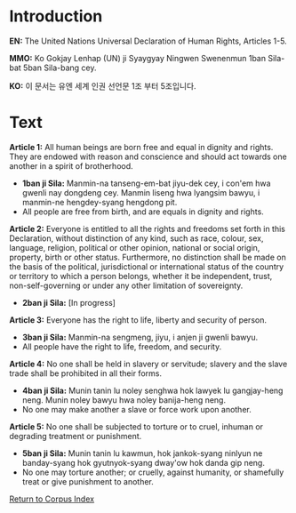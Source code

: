 # Introduction

**EN:** The United Nations Universal Declaration of Human Rights, Articles 1-5.

**MMO:** Ko Gokjay Lenhap (UN) ji Syaygyay Ningwen Swenenmun 1ban Sila-bat 5ban Sila-bang cey. 

**KO:** 이 문서는 유엔 세계 인권 선언문 1조 부터 5조입니다.

# Text

**Article 1:** All human beings are born free and equal in dignity and rights. 
They are endowed with reason and conscience and should act towards one another in a spirit of brotherhood.
* **1ban ji Sila:** Manmin-na tanseng-em-bat jiyu-dek cey, i con'em hwa gwenli nay dongdeng cey. 
Manmin liseng hwa lyangsim bawyu, i manmin-ne hengdey-syang hengdong pit.
* All people are free from birth, and are equals in dignity and rights. 

**Article 2:** Everyone is entitled to all the rights and freedoms set forth in this Declaration, 
without distinction of any kind, such as race, colour, sex, language, religion, 
political or other opinion, national or social origin, property, birth or other status. 
Furthermore, no distinction shall be made on the basis of the political, jurisdictional or international status of the country or territory to which a person belongs, 
whether it be independent, trust, non-self-governing or under any other limitation of sovereignty.
* **2ban ji Sila:** \[In progress]


**Article 3:** Everyone has the right to life, liberty and security of person.
* **3ban ji Sila:** Manmin-na sengmeng, jiyu, i anjen ji gwenli bawyu.
* All people have the right to life, freedom, and security. 

**Article 4:** No one shall be held in slavery or servitude; 
slavery and the slave trade shall be prohibited in all their forms.
* **4ban ji Sila:** Munin tanin lu noley senghwa hok lawyek lu gangjay-heng neng. 
Munin noley bawyu hwa noley banija-heng neng.
* No one may make another a slave or force work upon another.

**Article 5:** No one shall be subjected to torture or to cruel, inhuman or degrading treatment or punishment.
* **5ban ji Sila:** Munin tanin lu kawmun, hok jankok-syang ninlyun ne banday-syang hok gyutnyok-syang dway'ow hok danda gip neng.
* No one may torture another; or cruelly, against humanity, or shamefully treat or give punishment to another. 

[Return to Corpus Index](https://github.com/Manmino/corpus#readme)
